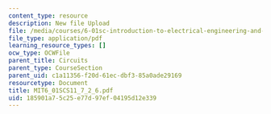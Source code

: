 ```yaml
---
content_type: resource
description: New file Upload
file: /media/courses/6-01sc-introduction-to-electrical-engineering-and-computer-science-i-spring-2011/185901a75c25e77d97ef04195d12e339_MIT6_01SCS11_7_2_6.pdf
file_type: application/pdf
learning_resource_types: []
ocw_type: OCWFile
parent_title: Circuits
parent_type: CourseSection
parent_uid: c1a11356-f20d-61ec-dbf3-85a0ade29169
resourcetype: Document
title: MIT6_01SCS11_7_2_6.pdf
uid: 185901a7-5c25-e77d-97ef-04195d12e339
---
```

